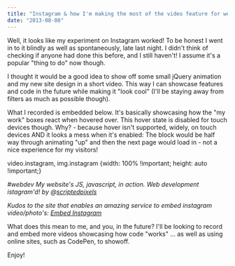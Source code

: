 ```yaml
---
title: "Instagram & how I'm making the most of the video feature for web development."
date: "2013-08-08"
---
```


Well, it looks like my experiment on Instagram worked! To be honest I went in to it blindly as well as spontaneously, late last night. I didn't think of checking if anyone had done this before, and I still haven't! I assume it's a popular "thing to do" now though.

I thought it would be a good idea to show off some small jQuery animation and my new site design in a short video. This way I can showcase features and code in the future while making it "look cool" (I'll be staying away from filters as much as possible though).

What I recorded is embedded below. It's basically showcasing how the "my work" boxes react when hovered over. This hover state is disabled for touch devices though. Why? - because hover isn't supported, widely, on touch devices AND it looks a mess when it's enabled: The block would be half way through animating "up" and then the next page would load in - not a nice experience for my visitors!

video.instagram, img.instagram {width: 100% !important; height: auto !important;}

_#webdev My website's JS, javascript, in action. Web development istagram'd! by @[scriptedpixels](https://instagram.com/scriptedpixels)_

_Kudos to the site that enables an amazing service to embed instagram video/photo's: [Embed Instagram](https://ctrlq.org/instagram "Embed your instagram video/photo")_

What does this mean to me, and you, in the future? I'll be looking to record and embed more videos showcasing how code "works" ... as well as using online sites, such as CodePen, to showoff.

Enjoy!
